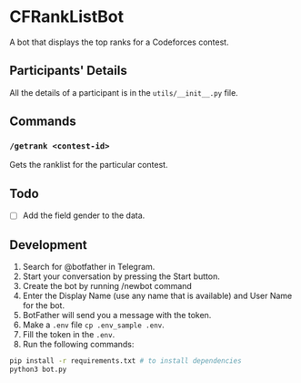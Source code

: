 # CFRankListBot

A bot that displays the top ranks for a Codeforces contest.

## Participants' Details

All the details of a participant is in the `utils/__init__.py` file.

## Commands

### `/getrank <contest-id>`

Gets the ranklist for the particular contest.

## Todo

- [ ] Add the field gender to the data.

## Development

1. Search for @botfather in Telegram.
2. Start your conversation by pressing the Start button.
3. Create the bot by running /newbot command
4. Enter the Display Name (use any name that is available) and User Name for the bot.
5. BotFather will send you a message with the token.
6. Make a `.env` file `cp .env_sample .env`.
7. Fill the token in the `.env`.
8. Run the following commands:

```bash
pip install -r requirements.txt # to install dependencies
python3 bot.py
```
